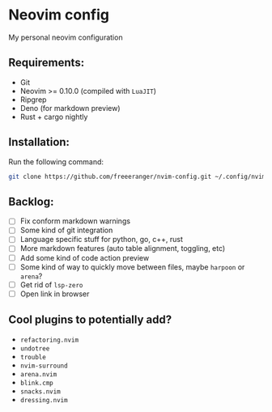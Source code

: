# Neovim config
My personal neovim configuration

## Requirements:
* Git
* Neovim >= 0.10.0 (compiled with `LuaJIT`)
* Ripgrep
* Deno (for markdown preview)
* Rust + cargo nightly

## Installation:
Run the following command: 
```bash 
git clone https://github.com/freeeranger/nvim-config.git ~/.config/nvim
```

## Backlog:
- [ ] Fix conform markdown warnings
- [ ] Some kind of git integration
- [ ] Language specific stuff for python, go, c++, rust
- [ ] More markdown features (auto table alignment, toggling, etc)
- [ ] Add some kind of code action preview
- [ ] Some kind of way to quickly move between files, maybe `harpoon` or `arena`?
- [ ] Get rid of `lsp-zero`
- [ ] Open link in browser

## Cool plugins to potentially add?
- `refactoring.nvim`
- `undotree`
- `trouble`
- `nvim-surround`
- `arena.nvim`
- `blink.cmp`
- `snacks.nvim`
- `dressing.nvim`
